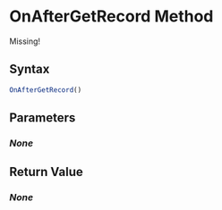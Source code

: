 # OnAfterGetRecord Method
Missing!

## Syntax
```javascript
OnAfterGetRecord()
```

## Parameters
### *None*

## Return Value
### *None*
